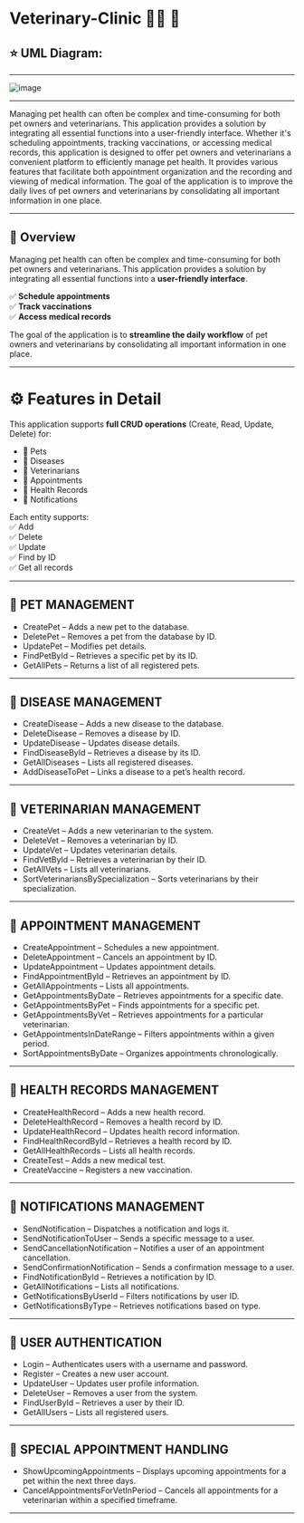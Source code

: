 # Veterinary-Clinic :woman_health_worker: :dog:
## :star: UML Diagram:
---
![image](https://github.com/user-attachments/assets/8aca734a-a69e-43d8-a8c8-8cd5c393c002)

---
Managing pet health can often be complex and time-consuming for both pet owners and veterinarians. This application provides a solution by integrating all essential functions into a user-friendly interface. Whether it's scheduling appointments, tracking vaccinations, or accessing medical records, this application is designed to offer pet owners and veterinarians a convenient platform to efficiently manage pet health. It provides various features that facilitate both appointment organization and the recording and viewing of medical information. The goal of the application is to improve the daily lives of pet owners and veterinarians by consolidating all important information in one place.

---

## 📌 Overview  
Managing pet health can often be complex and time-consuming for both pet owners and veterinarians. This application provides a solution by integrating all essential functions into a **user-friendly interface**.  

✅ **Schedule appointments**  
✅ **Track vaccinations**  
✅ **Access medical records**  

The goal of the application is to **streamline the daily workflow** of pet owners and veterinarians by consolidating all important information in one place.  

---

# ⚙️ Features in Detail  
This application supports **full CRUD operations** (Create, Read, Update, Delete) for:  

- 🐾 Pets  
- 🦠 Diseases  
- 🏥 Veterinarians  
- 📅 Appointments  
- 📂 Health Records  
- 🔔 Notifications  


Each entity supports:  
✅ Add  
✅ Delete  
✅ Update  
✅ Find by ID  
✅ Get all records  

---

## 🐾 PET MANAGEMENT  
- CreatePet – Adds a new pet to the database.  
- DeletePet – Removes a pet from the database by ID.  
- UpdatePet – Modifies pet details.  
- FindPetById – Retrieves a specific pet by its ID.  
- GetAllPets – Returns a list of all registered pets.  

---

## 🦠 DISEASE MANAGEMENT  
- CreateDisease – Adds a new disease to the database.  
- DeleteDisease – Removes a disease by ID.  
- UpdateDisease – Updates disease details.  
- FindDiseaseById – Retrieves a disease by its ID.  
- GetAllDiseases – Lists all registered diseases.  
- AddDiseaseToPet – Links a disease to a pet’s health record.  

---

## 🏥 VETERINARIAN MANAGEMENT  
- CreateVet – Adds a new veterinarian to the system.  
- DeleteVet – Removes a veterinarian by ID.  
- UpdateVet – Updates veterinarian details.  
- FindVetById – Retrieves a veterinarian by their ID.  
- GetAllVets – Lists all veterinarians.  
- SortVeterinariansBySpecialization – Sorts veterinarians by their specialization.  

---

## 📅 APPOINTMENT MANAGEMENT  
- CreateAppointment – Schedules a new appointment.  
- DeleteAppointment – Cancels an appointment by ID.  
- UpdateAppointment – Updates appointment details.  
- FindAppointmentById – Retrieves an appointment by ID.  
- GetAllAppointments – Lists all appointments.  
- GetAppointmentsByDate – Retrieves appointments for a specific date.  
- GetAppointmentsByPet – Finds appointments for a specific pet.  
- GetAppointmentsByVet – Retrieves appointments for a particular veterinarian.  
- GetAppointmentsInDateRange – Filters appointments within a given period.  
- SortAppointmentsByDate – Organizes appointments chronologically.  

---

## 📂 HEALTH RECORDS MANAGEMENT  
- CreateHealthRecord – Adds a new health record.  
- DeleteHealthRecord – Removes a health record by ID.  
- UpdateHealthRecord – Updates health record information.  
- FindHealthRecordById – Retrieves a health record by ID.  
- GetAllHealthRecords – Lists all health records.  
- CreateTest – Adds a new medical test.  
- CreateVaccine – Registers a new vaccination.  

---

## 🔔 NOTIFICATIONS MANAGEMENT  
- SendNotification – Dispatches a notification and logs it.  
- SendNotificationToUser – Sends a specific message to a user.  
- SendCancellationNotification – Notifies a user of an appointment cancellation.  
- SendConfirmationNotification – Sends a confirmation message to a user.  
- FindNotificationById – Retrieves a notification by ID.  
- GetAllNotifications – Lists all notifications.  
- GetNotificationsByUserId – Filters notifications by user ID.  
- GetNotificationsByType – Retrieves notifications based on type.  

---

## 🔐 USER AUTHENTICATION  
- Login – Authenticates users with a username and password.  
- Register – Creates a new user account.  
- UpdateUser – Updates user profile information.  
- DeleteUser – Removes a user from the system.  
- FindUserById – Retrieves a user by their ID.  
- GetAllUsers – Lists all registered users.  

---

## 📌 SPECIAL APPOINTMENT HANDLING  
- ShowUpcomingAppointments – Displays upcoming appointments for a pet within the next three days.  
- CancelAppointmentsForVetInPeriod – Cancels all appointments for a veterinarian within a specified timeframe.  

---
